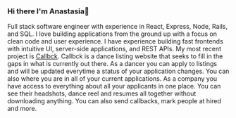 ### Hi there I'm Anastasia👋


Full stack software engineer with experience in React, Express, Node, Rails, and SQL. I love building applications from the ground up with a focus on clean code and user experience. I have experience building fast frontends with intuitive UI, server-side applications, and REST APIs.  My most recent project is [Callbck](http://www.callbck.com/).  Callbck is a dance listing website that seeks to fill in the gaps in what is currently out there.  As a dancer you can apply to listings and will be updated everytime a status of your application changes.  You can also where you are in all of your current applications.  As a company you have access to everything about all your applicants in one place.  You can see their headshots, dance reel and resumes all together without downloading anything.  You can also send callbacks, mark people at hired and more.




